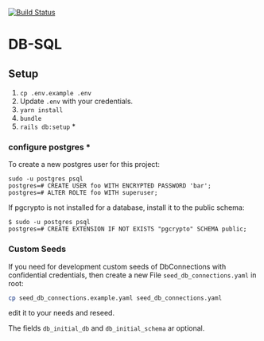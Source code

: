[![Build Status](https://travis-ci.com/lebalz/db-sql.svg?branch=master)](https://travis-ci.com/lebalz/db-sql)

# DB-SQL

## Setup

1. `cp .env.example .env`
2. Update `.env` with your credentials.
3. `yarn install`
4. `bundle`
5. `rails db:setup` *

### configure postgres *

To create a new postgres user for this project:
```
sudo -u postgres psql
postgres=# CREATE USER foo WITH ENCRYPTED PASSWORD 'bar';
postgres=# ALTER ROLTE foo WITH superuser;
```

If pgcrypto is not installed for a database, install it to the public schema:
```
$ sudo -u postgres psql
postgres=# CREATE EXTENSION IF NOT EXISTS "pgcrypto" SCHEMA public;
```

### Custom Seeds

If you need for development custom seeds of DbConnections with confidential credentials, then create a new File `seed_db_connections.yaml` in root:

```sh
cp seed_db_connections.example.yaml seed_db_connections.yaml
```
edit it to your needs and reseed.

The fields `db_initial_db` and `db_initial_schema` ar optional.

